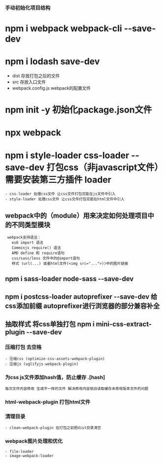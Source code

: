 ###  手动初始化项目结构
  # npm i webpack webpack-cli --save-dev
  # npm i lodash save-dev
  - dist 存放打包之后的文件
  - src 存放入口文件
  - webpack.config.js  webpack的配置文件
  # npm init -y  初始化package.json文件
  # npx webpack  
  # npm i  style-loader css-loader --save-dev  打包css（非javascript文件）需要安装第三方插件 loader
    - css-loader 处理css文件 让css文件打包完能在js文件中引入
    - style-loader 处理css文件 让css文件打包完能在html文件中引入
  ## webpack中的（module）用来决定如何处理项目中的不同类型模块
     webpack支持语法：
       es6 import 语法
       Comminjs require() 语法
       AMD define 和 require语句
       css/sass/less 文件中的@import语句
       样式 (url(...) 或者html文件(<img src="...">))中的图片链接

  ## npm i sass-loader node-sass --save-dev 
  ## npm i postcss-loader autoprefixer --save-dev 给css添加前缀 autoprefixer进行浏览器的部分兼容补全

  ## 抽取样式 将css单独打包 npm i mini-css-extract-plugin --save-dev
 
  ### 压缩打包   去空格
    - 压缩css (optimize-css-assets-webpack-plugin)
    - 压缩js (uglifyjs-webpack-plugin)
  ### 为css js文件添加hash值，防止缓存 .[hash]
    每次文件内容修改 生成不一样的文件 解决修改内容依旧读取缓存未修改版本文件的问题

  ### html-webpack-plugin  打包html文件

  ### 清理目录 
    - clean-webpack-plugin 在打包之前把dist目录清空

  ### webpack图片处理和优化
    - file-loader
    - image-webpack-loader